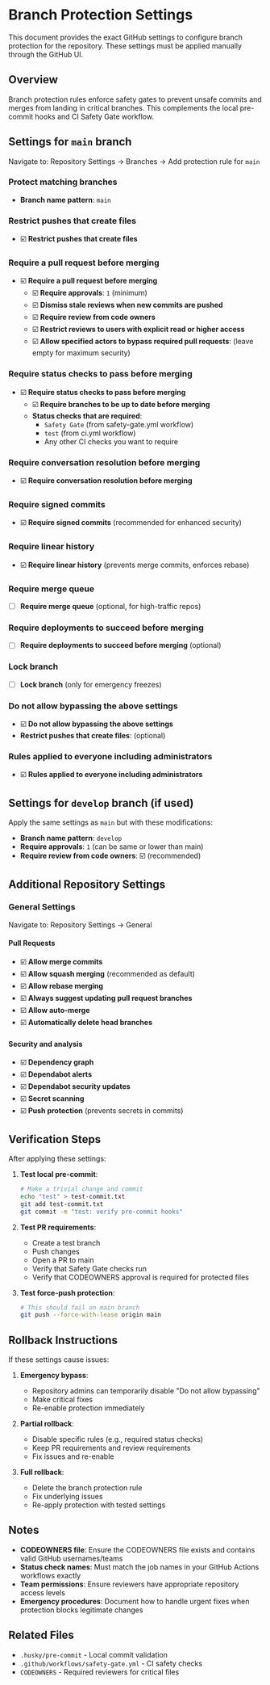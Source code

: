 # Branch Protection Settings

This document provides the exact GitHub settings to configure branch protection for the repository. These settings must be applied manually through the GitHub UI.

## Overview

Branch protection rules enforce safety gates to prevent unsafe commits and merges from landing in critical branches. This complements the local pre-commit hooks and CI Safety Gate workflow.

## Settings for `main` branch

Navigate to: Repository Settings → Branches → Add protection rule for `main`

### Protect matching branches
- **Branch name pattern**: `main`

### Restrict pushes that create files
- ☑️ **Restrict pushes that create files**

### Require a pull request before merging
- ☑️ **Require a pull request before merging**
  - ☑️ **Require approvals**: `1` (minimum)
  - ☑️ **Dismiss stale reviews when new commits are pushed**
  - ☑️ **Require review from code owners**
  - ☑️ **Restrict reviews to users with explicit read or higher access**
  - ☑️ **Allow specified actors to bypass required pull requests**: (leave empty for maximum security)

### Require status checks to pass before merging
- ☑️ **Require status checks to pass before merging**
  - ☑️ **Require branches to be up to date before merging**
  - **Status checks that are required**:
    - `Safety Gate` (from safety-gate.yml workflow)
    - `test` (from ci.yml workflow)
    - Any other CI checks you want to require

### Require conversation resolution before merging
- ☑️ **Require conversation resolution before merging**

### Require signed commits
- ☑️ **Require signed commits** (recommended for enhanced security)

### Require linear history
- ☑️ **Require linear history** (prevents merge commits, enforces rebase)

### Require merge queue
- ☐ **Require merge queue** (optional, for high-traffic repos)

### Require deployments to succeed before merging
- ☐ **Require deployments to succeed before merging** (optional)

### Lock branch
- ☐ **Lock branch** (only for emergency freezes)

### Do not allow bypassing the above settings
- ☑️ **Do not allow bypassing the above settings**
- **Restrict pushes that create files**: (optional)

### Rules applied to everyone including administrators
- ☑️ **Rules applied to everyone including administrators**

## Settings for `develop` branch (if used)

Apply the same settings as `main` but with these modifications:
- **Branch name pattern**: `develop`
- **Require approvals**: `1` (can be same or lower than main)
- **Require review from code owners**: ☑️ (recommended)

## Additional Repository Settings

### General Settings
Navigate to: Repository Settings → General

#### Pull Requests
- ☑️ **Allow merge commits**
- ☑️ **Allow squash merging** (recommended as default)
- ☑️ **Allow rebase merging**
- ☑️ **Always suggest updating pull request branches**
- ☑️ **Allow auto-merge**
- ☑️ **Automatically delete head branches**

#### Security and analysis
- ☑️ **Dependency graph**
- ☑️ **Dependabot alerts**
- ☑️ **Dependabot security updates**
- ☑️ **Secret scanning**
- ☑️ **Push protection** (prevents secrets in commits)

## Verification Steps

After applying these settings:

1. **Test local pre-commit**: 
   ```bash
   # Make a trivial change and commit
   echo "test" > test-commit.txt
   git add test-commit.txt
   git commit -m "test: verify pre-commit hooks"
   ```

2. **Test PR requirements**:
   - Create a test branch
   - Push changes
   - Open a PR to main
   - Verify that Safety Gate checks run
   - Verify that CODEOWNERS approval is required for protected files

3. **Test force-push protection**:
   ```bash
   # This should fail on main branch
   git push --force-with-lease origin main
   ```

## Rollback Instructions

If these settings cause issues:

1. **Emergency bypass**: 
   - Repository admins can temporarily disable "Do not allow bypassing"
   - Make critical fixes
   - Re-enable protection immediately

2. **Partial rollback**:
   - Disable specific rules (e.g., required status checks)
   - Keep PR requirements and review requirements
   - Fix issues and re-enable

3. **Full rollback**:
   - Delete the branch protection rule
   - Fix underlying issues
   - Re-apply protection with tested settings

## Notes

- **CODEOWNERS file**: Ensure the CODEOWNERS file exists and contains valid GitHub usernames/teams
- **Status check names**: Must match the job names in your GitHub Actions workflows exactly
- **Team permissions**: Ensure reviewers have appropriate repository access levels
- **Emergency procedures**: Document how to handle urgent fixes when protection blocks legitimate changes

## Related Files

- `.husky/pre-commit` - Local commit validation
- `.github/workflows/safety-gate.yml` - CI safety checks
- `CODEOWNERS` - Required reviewers for critical files
